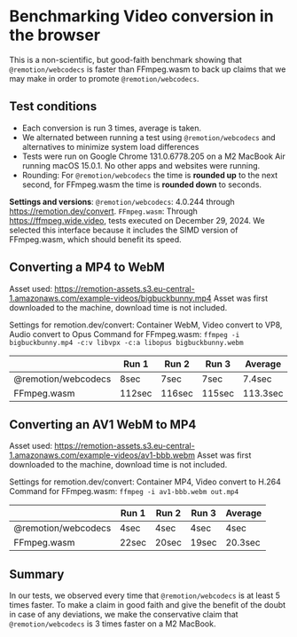 # Benchmarking Video conversion in the browser

This is a non-scientific, but good-faith benchmark showing that `@remotion/webcodecs` is faster than FFmpeg.wasm to back up claims that we may make in order to promote `@remotion/webcodecs`.

## Test conditions

- Each conversion is run 3 times, average is taken.
- We alternated between running a test using `@remotion/webcodecs` and alternatives to minimize system load differences
- Tests were run on Google Chrome 131.0.6778.205 on a M2 MacBook Air running macOS 15.0.1. No other apps and websites were running.
- Rounding: For `@remotion/webcodecs` the time is **rounded up** to the next second, for FFmpeg.wasm the time is **rounded down** to seconds.

**Settings and versions**:
`@remotion/webcodecs`: 4.0.244 through https://remotion.dev/convert.
`FFmpeg.wasm`: Through https://ffmpeg.wide.video, tests executed on December 29, 2024. We selected this interface because it includes the SIMD version of FFmpeg.wasm, which should benefit its speed.

## Converting a MP4 to WebM

Asset used: https://remotion-assets.s3.eu-central-1.amazonaws.com/example-videos/bigbuckbunny.mp4
Asset was first downloaded to the machine, download time is not included.

Settings for remotion.dev/convert: Container WebM, Video convert to VP8, Audio convert to Opus
Command for FFmpeg.wasm: `ffmpeg -i bigbuckbunny.mp4 -c:v libvpx -c:a libopus bigbuckbunny.webm`

|                     | Run 1  | Run 2  | Run 3  | Average  |
|---------------------|--------|--------|--------|----------|
| @remotion/webcodecs | 8sec   | 7sec   | 7sec   | 7.4sec   |
| FFmpeg.wasm         | 112sec | 116sec | 115sec | 113.3sec |

## Converting an AV1 WebM to MP4
Asset used: https://remotion-assets.s3.eu-central-1.amazonaws.com/example-videos/av1-bbb.webm
Asset was first downloaded to the machine, download time is not included.

Settings for remotion.dev/convert: Container MP4, Video convert to H.264
Command for FFmpeg.wasm: `ffmpeg -i av1-bbb.webm out.mp4`

|                     | Run 1 | Run 2 | Run 3 | Average |
|---------------------|-------|-------|-------|---------|
| @remotion/webcodecs | 4sec  | 4sec  | 4sec  | 4sec    |
| FFmpeg.wasm         | 22sec | 20sec | 19sec | 20.3sec |

## Summary

In our tests, we observed every time that `@remotion/webcodecs` is at least 5 times faster. 
To make a claim in good faith and give the benefit of the doubt in case of any deviations, we make the conservative claim that `@remotion/webcodecs` is 3 times faster on a M2 MacBook.
